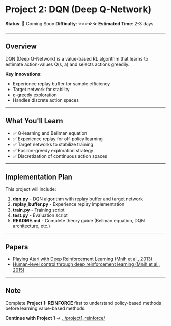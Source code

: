 # Project 2: DQN (Deep Q-Network)

**Status**: 🚧 Coming Soon
**Difficulty**: ⭐⭐⭐☆☆
**Estimated Time**: 2-3 days

---

## Overview

DQN (Deep Q-Network) is a value-based RL algorithm that learns to estimate action-values Q(s, a) and selects actions greedily.

**Key Innovations**:
- Experience replay buffer for sample efficiency
- Target network for stability
- ε-greedy exploration
- Handles discrete action spaces

---

## What You'll Learn

- ✅ Q-learning and Bellman equation
- ✅ Experience replay for off-policy learning
- ✅ Target networks to stabilize training
- ✅ Epsilon-greedy exploration strategy
- ✅ Discretization of continuous action spaces

---

## Implementation Plan

This project will include:

1. **dqn.py** - DQN algorithm with replay buffer and target network
2. **replay_buffer.py** - Experience replay implementation
3. **train.py** - Training script
4. **test.py** - Evaluation script
5. **README.md** - Complete theory guide (Bellman equation, DQN architecture, etc.)

---

## Papers

- [Playing Atari with Deep Reinforcement Learning (Mnih et al., 2013)](https://arxiv.org/abs/1312.5602)
- [Human-level control through deep reinforcement learning (Mnih et al., 2015)](https://www.nature.com/articles/nature14236)

---

## Note

Complete **Project 1: REINFORCE** first to understand policy-based methods before learning value-based methods.

**Continue with Project 1** → [../project1_reinforce/](../project1_reinforce/)
